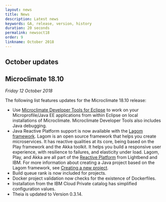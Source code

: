 ```yaml
---
layout: news
title: News
description: Latest news
keywords: GA, release, version, history
duration: 20 seconds
permalink: newsoct18
order: 9
linkname: October 2018
---
```


## October updates
## Microclimate 18.10

*Friday 12 October 2018*

The following list features updates for the Microclimate 18.10 release:
- Use [Microclimate Developer Tools for Eclipse](mdteclipseoverview) to work on your Microprofile/Java EE applications from within Eclipse on local installations of Microclimate. Microclimate Developer Tools also includes Java debugging.
- Java Reactive Platform support is now available with the [Lagom framework](https://www.lagomframework.com/). Lagom is an open source framework that helps you create microservices. It has reactive qualities at its core, being based on the Play framework and the Akka toolkit. It helps you build a responsive user experience, with resilience to failures, and elasticity under load. Lagom, Play, and Akka are all part of the [Reactive Platform](https://developer.ibm.com/technologies/reactive-systems/?cm_mmc=dw-_-cloud-_-lightbend-_-RS2018) from Lightbend and IBM. For more information about creating a Java project based on the Lagom framework, see [Creating a new project](creatingaproject).
- Build queue rank is now included for projects.
- Docker project validation now checks for the existence of Dockerfiles.
- Installation from the IBM Cloud Private catalog has simplified configuration values.
- Theia is updated to Version 0.3.14.
